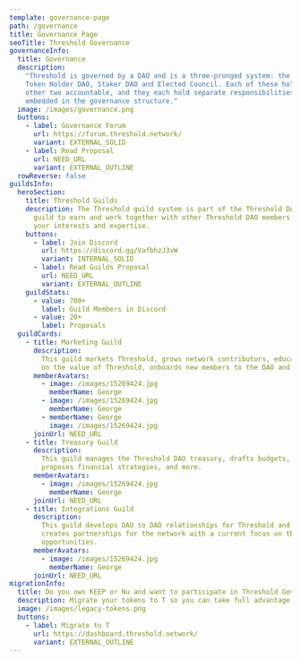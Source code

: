 ```yaml
---
template: governance-page
path: /governance
title: Governance Page
seoTitle: Threshold Governance
governanceInfo:
  title: Governance
  description:
    "Threshold is governed by a DAO and is a three-pronged system: the
    Token Holder DAO, Staker DAO and Elected Council. Each of these holds the
    other two accountable, and they each hold separate responsibilities that are
    embedded in the governance structure."
  image: /images/governance.png
  buttons:
    - label: Governance Forum
      url: https://forum.threshold.network/
      variant: EXTERNAL_SOLID
    - label: Read Proposal
      url: NEED_URL
      variant: EXTERNAL_OUTLINE
  rowReverse: false
guildsInfo:
  heroSection:
    title: Threshold Guilds
    description: The Threshold guild system is part of the Threshold DAO. Join a
      guild to earn and work together with other Threshold DAO members based on
      your interests and expertise.
    buttons:
      - label: Join Discord
        url: https://discord.gg/VafbhzJ3vW
        variant: INTERNAL_SOLID
      - label: Read Guilds Proposal
        url: NEED_URL
        variant: EXTERNAL_OUTLINE
    guildStats:
      - value: 700+
        label: Guild Members in Discord
      - value: 20+
        label: Proposals
  guildCards:
    - title: Marketing Guild
      description:
        This guild markets Threshold, grows network contributors, educates
        on the value of Threshold, onboards new members to the DAO and more.
      memberAvatars:
        - image: /images/15269424.jpg
          memberName: George
        - image: /images/15269424.jpg
          memberName: George
        - memberName: George
          image: /images/15269424.jpg
      joinUrl: NEED_URL
    - title: Treasury Guild
      description:
        This guild manages the Threshold DAO treasury, drafts budgets,
        proposes financial strategies, and more.
      memberAvatars:
        - image: /images/15269424.jpg
          memberName: George
      joinUrl: NEED_URL
    - title: Integrations Guild
      description:
        This guild develops DAO to DAO relationships for Threshold and
        creates partnerships for the network with a current focus on tBTC v2
        opportunities.
      memberAvatars:
        - image: /images/15269424.jpg
          memberName: George
      joinUrl: NEED_URL
migrationInfo:
  title: Do you own KEEP or Nu and want to participate in Threshold Goverance?
  description: Migrate your tokens to T so you can take full advantage of the Threshold DAO.
  image: /images/legacy-tokens.png
  buttons:
    - label: Migrate to T
      url: https://dashboard.threshold.network/
      variant: EXTERNAL_OUTLINE
---
```

